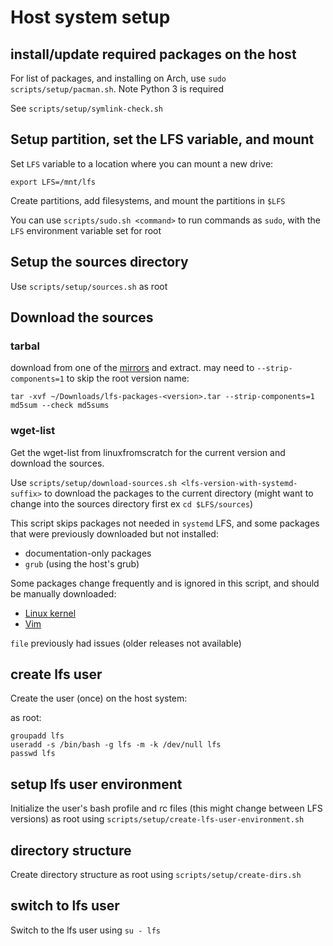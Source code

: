 # Host system setup

## install/update required packages on the host

For list of packages, and installing on Arch, use `sudo scripts/setup/pacman.sh`. Note Python 3 is required

See `scripts/setup/symlink-check.sh`

## Setup partition, set the LFS variable, and mount

Set `LFS` variable to a location where you can mount a new drive:

`export LFS=/mnt/lfs`

Create partitions, add filesystems, and mount the partitions in `$LFS`

You can use `scripts/sudo.sh <command>` to run commands as `sudo`, with the `LFS` environment variable set for root

## Setup the sources directory

Use `scripts/setup/sources.sh` as root

## Download the sources

### tarbal

download from one of the [mirrors](https://www.linuxfromscratch.org/mirrors.html#files) and extract. may need to `--strip-components=1` to skip the root version name:

```
tar -xvf ~/Downloads/lfs-packages-<version>.tar --strip-components=1
md5sum --check md5sums
```

### wget-list

Get the wget-list from linuxfromscratch for the current version and download the sources.  

Use `scripts/setup/download-sources.sh <lfs-version-with-systemd-suffix>` to download the packages to the current directory (might want to change into the sources directory first ex `cd $LFS/sources`)

This script skips packages not needed in `systemd` LFS, and some packages that were previously downloaded but not installed:

- documentation-only packages
- `grub` (using the host's grub)

Some packages change frequently and is ignored in this script, and should be manually downloaded:

- [Linux kernel](https://www.kernel.org/)
- [Vim](https://github.com/vim/vim/tags)

`file` previously had issues (older releases not available)

## create lfs user

Create the user (once) on the host system:

as root:

```
groupadd lfs
useradd -s /bin/bash -g lfs -m -k /dev/null lfs
passwd lfs
```

## setup lfs user environment

Initialize the user's bash profile and rc files (this might change between LFS versions) as root using `scripts/setup/create-lfs-user-environment.sh`

## directory structure

Create directory structure as root using `scripts/setup/create-dirs.sh`

## switch to lfs user

Switch to the lfs user using `su - lfs`
